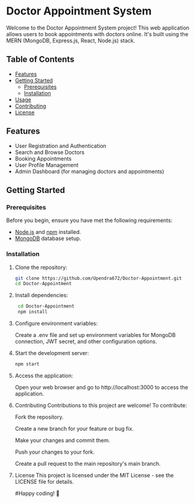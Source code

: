 # Doctor Appointment System

Welcome to the Doctor Appointment System project! This web application allows users to book appointments with doctors online. It's built using the MERN (MongoDB, Express.js, React, Node.js) stack.

## Table of Contents

- [Features](#features)
- [Getting Started](#getting-started)
  - [Prerequisites](#prerequisites)
  - [Installation](#installation)
- [Usage](#usage)
- [Contributing](#contributing)
- [License](#license)

## Features

- User Registration and Authentication
- Search and Browse Doctors
- Booking Appointments
- User Profile Management
- Admin Dashboard (for managing doctors and appointments)

## Getting Started

### Prerequisites

Before you begin, ensure you have met the following requirements:

- [Node.js](https://nodejs.org/) and [npm](https://www.npmjs.com/) installed.
- [MongoDB](https://www.mongodb.com/) database setup.

### Installation

1. Clone the repository:

   ```bash
   git clone https://github.com/Upendra672/Doctor-Appointment.git
   cd Doctor-Appointment

2. Install dependencies:

   ```bash
    cd Doctor-Appointment
    npm install


3. Configure environment variables:

    Create a .env file and set up environment variables for MongoDB connection, JWT secret, and other configuration options.

4. Start the development server:

    ```bash
    npm start
    
5. Access the application:

    Open your web browser and go to http://localhost:3000 to access the application.



6. Contributing
    Contributions to this project are welcome! To contribute:

    Fork the repository.

    Create a new branch for your feature or bug fix.

    Make your changes and commit them.

    Push your changes to your fork.

    Create a pull request to the main repository's main branch.

7. License
    This project is licensed under the MIT License - see the LICENSE file for details.



    #Happy coding! 🚀